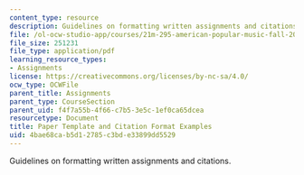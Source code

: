 ```yaml
---
content_type: resource
description: Guidelines on formatting written assignments and citations.
file: /ol-ocw-studio-app/courses/21m-295-american-popular-music-fall-2014/4bae68cab5d12785c3bde33899dd5529_MIT21M_295F14_PaprTemplat.pdf
file_size: 251231
file_type: application/pdf
learning_resource_types:
- Assignments
license: https://creativecommons.org/licenses/by-nc-sa/4.0/
ocw_type: OCWFile
parent_title: Assignments
parent_type: CourseSection
parent_uid: f4f7a55b-4f66-c7b5-3e5c-1ef0ca65dcea
resourcetype: Document
title: Paper Template and Citation Format Examples
uid: 4bae68ca-b5d1-2785-c3bd-e33899dd5529
---
```

Guidelines on formatting written assignments and citations.